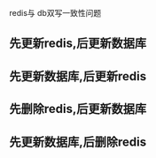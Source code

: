 redis与 db双写一致性问题

## 先更新redis,后更新数据库





## 先更新数据库,后更新redis



## 先删除redis,后更新数据库



## 先更新数据库,后删除redis